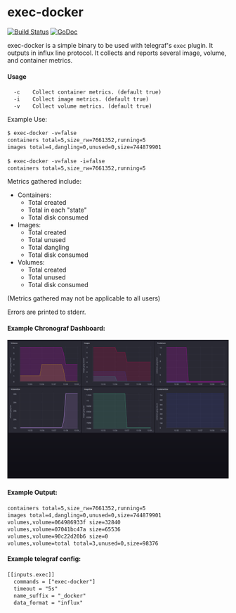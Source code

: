 # exec-docker
[![Build Status](https://travis-ci.org/wenvlem/exec-docker.svg?branch=master)](https://travis-ci.org/wenvlem/exec-docker)
[![GoDoc](https://godoc.org/github.com/nanopack/portal?status.svg)](https://godoc.org/github.com/wenvlem/exec-docker)

exec-docker is a simple binary to be used with telegraf's `exec` plugin. It outputs in influx line protocol. It collects and reports several image, volume, and container metrics.

#### Usage
```
  -c	Collect container metrics. (default true)
  -i	Collect image metrics. (default true)
  -v	Collect volume metrics. (default true)
```

Example Use:
```
$ exec-docker -v=false
containers total=5,size_rw=7661352,running=5
images total=4,dangling=0,unused=0,size=744879901

$ exec-docker -v=false -i=false
containers total=5,size_rw=7661352,running=5
```

Metrics gathered include:
 - Containers:
   - Total created
   - Total in each "state"
   - Total disk consumed
 - Images:
   - Total created
   - Total unused
   - Total dangling
   - Total disk consumed
 - Volumes:
   - Total created
   - Total unused
   - Total disk consumed

(Metrics gathered may not be applicable to all users)

Errors are printed to stderr.

#### Example Chronograf Dashboard:
![chronograf](assets/chron.png?raw=true "chronograf")

#### Example Output:
```
containers total=5,size_rw=7661352,running=5
images total=4,dangling=0,unused=0,size=744879901
volumes,volume=064986933f size=32840
volumes,volume=07041bc47a size=65536
volumes,volume=90c22d20b6 size=0
volumes,volume=total total=3,unused=0,size=98376
```

#### Example telegraf config:
```
[[inputs.exec]]
  commands = ["exec-docker"]
  timeout = "5s"
  name_suffix = "_docker"
  data_format = "influx"
```
